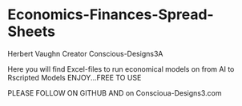 # Economics-Finances-Spread-Sheets
Herbert Vaughn Creator
Conscious-Designs3A

Here you will find Excel-files to run economical models on from AI to Rscripted Models
ENJOY...FREE TO USE

PLEASE FOLLOW ON GITHUB AND on Conscioua-Designs3.com
